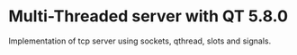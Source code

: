 # Multi-Threaded server with QT 5.8.0
Implementation of tcp server using sockets, qthread, slots and signals.
